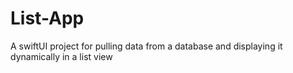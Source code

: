 # List-App
A swiftUI project for pulling data from a database and displaying it dynamically in a list view

